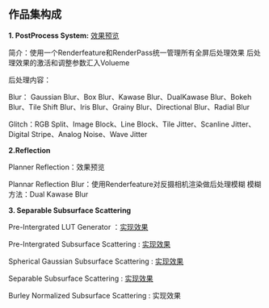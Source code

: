 ## 作品集构成

 **1. PostProcess System:** [效果预览](https://www.bilibili.com/video/BV17p421U7UR/?spm_id_from=333.999.0.0)


简介：使用一个Renderfeature和RenderPass统一管理所有全屏后处理效果  后处理效果的激活和调整参数汇入Volueme

后处理内容：

Blur： Gaussian Blur、Box Blur、Kawase Blur、DualKawase Blur、Bokeh Blur、Tile Shift Blur、Iris Blur、Grainy Blur、Directional Blur、Radial Blur

Glitch：RGB Split、Image Block、Line Block、Tile Jitter、Scanline Jitter、Digital Stripe、Analog Noise、Wave Jitter


 **2.Reflection**

Planner Reflection：效果预览

Plannar Reflection Blur：使用Renderfeature对反摄相机渲染做后处理模糊 模糊方法：Dual Kawase Blur

 
 **3. Separable Subsurface Scattering**
 
Pre-Intergrated LUT Generator ：[实现效果](https://www.bilibili.com/video/BV1XC41187eC/?spm_id_from=333.999.0.0)
 
Pre-Intergrated Subsurface Scattering : [实现效果](https://www.bilibili.com/video/BV1mK421s7hj/?spm_id_from=333.999.0.0)

Spherical Gaussian Subsurface Scattering : [实现效果](https://www.bilibili.com/video/BV1u6421w7U7/?spm_id_from=333.999.0.0)
 
Separable Subsurface Scattering : [实现效果](https://www.bilibili.com/video/BV1Ym411d74y/?spm_id_from=333.999.0.0)

Burley Normalized Subsurface Scattering : 实现效果
